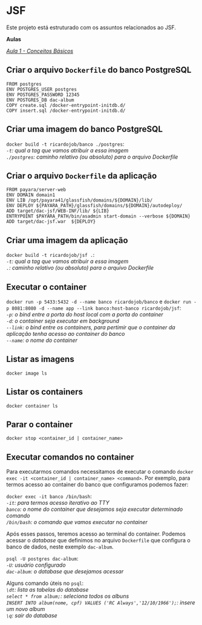 # JSF

Este projeto está estruturado com os assuntos relacionados ao JSF.

**Aulas**

*[Aula 1 - Conceitos Básicos ](https://github.com/ifpb-disciplinas-2017-2/dac-jsf/commit/a1a3dbf7c98399c82ee42dcfe6a00632a64d6f50)*

## Criar o arquivo `Dockerfile` do banco PostgreSQL
```
FROM postgres
ENV POSTGRES_USER postgres
ENV POSTGRES_PASSWORD 12345
ENV POSTGRES_DB dac-album
COPY create.sql /docker-entrypoint-initdb.d/
COPY insert.sql /docker-entrypoint-initdb.d/
```
## Criar uma imagem do banco PostgreSQL
`docker build -t ricardojob/banco ./postgres`:  
*`-t`: qual a tag que vamos atribuir a essa imagem*  
*`./postgres`: caminho relativo (ou absoluto) para o arquivo Dockerfile*  


## Criar o arquivo `Dockerfile` da aplicação
```
FROM payara/server-web
ENV DOMAIN domain1
ENV LIB /opt/payara41/glassfish/domains/${DOMAIN}/lib/
ENV DEPLOY ${PAYARA_PATH}/glassfish/domains/${DOMAIN}/autodeploy/
ADD target/dac-jsf/WEB-INF/lib/ ${LIB}
ENTRYPOINT $PAYARA_PATH/bin/asadmin start-domain --verbose ${DOMAIN}
ADD target/dac-jsf.war  ${DEPLOY}

```

## Criar uma imagem da aplicação

`docker build -t ricardojob/jsf .`:  
*`-t`: qual a tag que vamos atribuir a essa imagem*  
*`.`: caminho relativo (ou absoluto) para o arquivo Dockerfile*  

## Executar o container  
`docker run -p 5433:5432 -d --name banco ricardojob/banco` e
`docker run -p 8081:8080 -d --name app --link banco:host-banco ricardojob/jsf`:   
*`-p`: o bind entre a porta do host local com a porta do container*  
*`-d`: o container seja executar em background*  
*`--link`: o bind entre os containers, para pertimir que o container da aplicação tenha acesso ao container do banco*  
*`--name`: o nome do container*  


## Listar as imagens

`docker image ls`

## Listar os containers

`docker container ls`

## Parar o container

`docker stop <container_id | container_name>`

## Executar comandos no container  
Para executarmos comandos necessitamos de executar o comando `docker exec -it <container_id | container_name> <command>`.
Por exemplo, para termos acesso ao container do banco que configuramos podemos fazer:

`docker exec -it banco /bin/bash`:  
*`-it`: para termos acesso iterativo ao TTY*  
*`banco`: o nome do container que desejamos seja executar determinado comando*  
*`/bin/bash`: o comando que vamos executar no container*  

Após esses passos, teremos acesso ao terminal do container. Podemos acessar o _database_ que definimos no arquivo `Dockerfile` que configura o banco de dados, neste exemplo `dac-album`.

`psql -U postgres dac-album`:  
*`-U`: usuário configurado*  
*`dac-album`: o _database_ que desejamos acessar*

Alguns comando úteis no `psql`:  
*`\dt`: lista as tabelas do _database_*    
*`select * from album;`: seleciona todos os albuns*  
*`INSERT INTO album(nome, cpf) VALUES ('RC Always','12/10/1966');`: insere um novo album*    
*`\q`: sair do _database_*  
